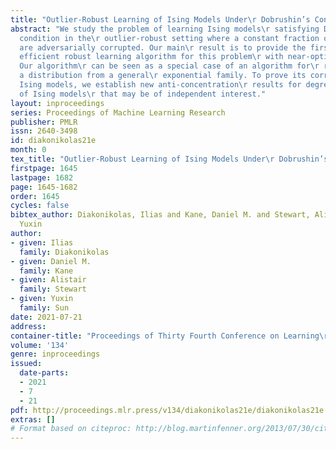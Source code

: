 ```yaml
---
title: "Outlier-Robust Learning of Ising Models Under\r Dobrushin’s Condition"
abstract: "We study the problem of learning Ising models\r satisfying Dobrushin’s
  condition in the\r outlier-robust setting where a constant fraction of\r the samples
  are adversarially corrupted. Our main\r result is to provide the first computationally\r
  efficient robust learning algorithm for this problem\r with near-optimal error guarantees.
  Our algorithm\r can be seen as a special case of an algorithm for\r robustly learning
  a distribution from a general\r exponential family. To prove its correctness for\r
  Ising models, we establish new anti-concentration\r results for degree-2 polynomials
  of Ising models\r that may be of independent interest."
layout: inproceedings
series: Proceedings of Machine Learning Research
publisher: PMLR
issn: 2640-3498
id: diakonikolas21e
month: 0
tex_title: "Outlier-Robust Learning of Ising Models Under\r Dobrushin’s Condition"
firstpage: 1645
lastpage: 1682
page: 1645-1682
order: 1645
cycles: false
bibtex_author: Diakonikolas, Ilias and Kane, Daniel M. and Stewart, Alistair and Sun,
  Yuxin
author:
- given: Ilias
  family: Diakonikolas
- given: Daniel M.
  family: Kane
- given: Alistair
  family: Stewart
- given: Yuxin
  family: Sun
date: 2021-07-21
address:
container-title: "Proceedings of Thirty Fourth Conference on Learning\r Theory"
volume: '134'
genre: inproceedings
issued:
  date-parts:
  - 2021
  - 7
  - 21
pdf: http://proceedings.mlr.press/v134/diakonikolas21e/diakonikolas21e.pdf
extras: []
# Format based on citeproc: http://blog.martinfenner.org/2013/07/30/citeproc-yaml-for-bibliographies/
---
```

